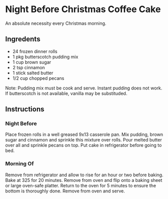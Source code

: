 # Night Before Christmas Coffee Cake
An absolute necessity every Christmas morning.

## Ingredents
* 24 frozen dinner rolls
* 1 pkg butterscotch pudding mix
* 1 cup brown sugar
* 2 tsp cinnamon
* 1 stick salted butter
* 1/2 cup chopped pecans

Note: Pudding mix must be cook and serve. Instant pudding does not work. If butterscotch is not available, vanilla may be substituded.

## Instructions
### Night Before
Place frozen rolls in a well greased 9x13 casserole pan. Mix pudding, brown sugar and cinnamon and sprinkle this mixture over rolls. Pour melted butter over all and sprinkle pecans on top. Put cake in refrigerator before going to bed.

### Morning Of
Remove from refrigerator and allow to rise for an hour or two before baking. Bake at 325 for 20 minutes. Remove from oven and flip onto a baking sheet or large oven-safe platter. Return to the oven for 5 minutes to ensure the bottom is thoroughly done. Remove from oven and serve.
